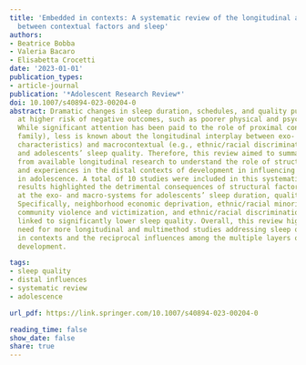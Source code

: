 ```yaml
---
title: 'Embedded in contexts: A systematic review of the longitudinal associations
  between contextual factors and sleep'
authors:
- Beatrice Bobba
- Valeria Bacaro
- Elisabetta Crocetti
date: '2023-01-01'
publication_types:
- article-journal
publication: '*Adolescent Research Review*'
doi: 10.1007/s40894-023-00204-0
abstract: Dramatic changes in sleep duration, schedules, and quality put adolescents
  at higher risk of negative outcomes, such as poorer physical and psychosocial adjustment.
  While significant attention has been paid to the role of proximal contexts (e.g.,
  family), less is known about the longitudinal interplay between exo- (e.g., neighborhood
  characteristics) and macrocontextual (e.g., ethnic/racial discrimination) influences
  and adolescents’ sleep quality. Therefore, this review aimed to summarize findings
  from available longitudinal research to understand the role of structural factors
  and experiences in the distal contexts of development in influencing sleep quality
  in adolescence. A total of 10 studies were included in this systematic review. The
  results highlighted the detrimental consequences of structural factors and experiences
  at the exo- and macro-systems for adolescents’ sleep duration, quality, and disturbances.
  Specifically, neighborhood economic deprivation, ethnic/racial minority status,
  community violence and victimization, and ethnic/racial discrimination were all
  linked to significantly lower sleep quality. Overall, this review highlighted the
  need for more longitudinal and multimethod studies addressing sleep quality as embedded
  in contexts and the reciprocal influences among the multiple layers of adolescents’
  development.

tags:
- sleep quality
- distal influences
- systematic review
- adolescence

url_pdf: https://link.springer.com/10.1007/s40894-023-00204-0

reading_time: false
show_date: false
share: true
---
```

